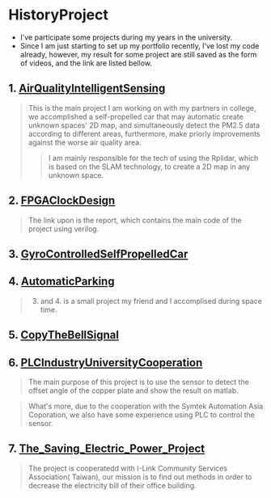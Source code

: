 # HistoryProject
- I've participate some projects during my years in the university.
- Since I am just starting to set up my portfolio recently, I've lost my code already, however, my result for some project are still saved as the form of videos, and the link are listed bellow.
## 1. [AirQualityIntelligentSensing](https://drive.google.com/file/d/1dnx8poMDC9YPr49BTg2RB9gRO9hNxdRZ/view?usp=sharing)
> This is the main project I am working on with my partners in college, we accomplished a self-propelled car that may automatic create unknown spaces' 2D map, and simultaneously detect the PM2.5 data according to different areas, furthermore, make priorly improvements against the worse air quality area. 
>> I am mainly responsible for the tech of using the Rplidar, which is based on the SLAM technology, to create a 2D map in any unknown space.
## 2. [FPGAClockDesign](https://drive.google.com/file/d/1DF6MYyo6Qt-xA5MYnypatDZ69QQvUU0v/view?usp=sharing)
> The link upon is the report, which contains the main code of the project using verilog. 
## 3. [GyroControlledSelfPropelledCar](https://drive.google.com/file/d/15QZ_TeQ5waM1vnYl1dHeycSbmKgJCb3n/view?usp=sharing)
## 4. [AutomaticParking](https://drive.google.com/file/d/1O0W3-hL8coeywjIYgLPUuJGoiGfgPRE5/view?usp=sharing)
> 3. and 4. is a small project my friend and I accomplised during space time.
## 5. [CopyTheBellSignal](https://drive.google.com/file/d/18IOyGmWG7nNHuQQAtKCC7LVyelMtgBcA/view?usp=sharing)
## 6. [PLCIndustryUniversityCooperation](https://drive.google.com/file/d/12lNS9v_xETSaUjBllMcOCVX1baW4xLXR/view?usp=sharing)
> The main purpose of this project is to use the sensor to detect the offset angle of the copper plate and show the result on matlab.

> What's more, due to the cooperation with the Symtek Automation Asia Coporation, we also have some experience using PLC to control the sensor.
## 7. [The_Saving_Electric_Power_Project](https://drive.google.com/file/d/1pzbCzqMfGy2QFAYBpwGXnjmrdycYk00L/view?usp=sharing)
> The project is cooperatedd with I-Link Community Services Association( Taiwan), our mission is to find out methods in order to decrease the electricity bill of their office building. 
